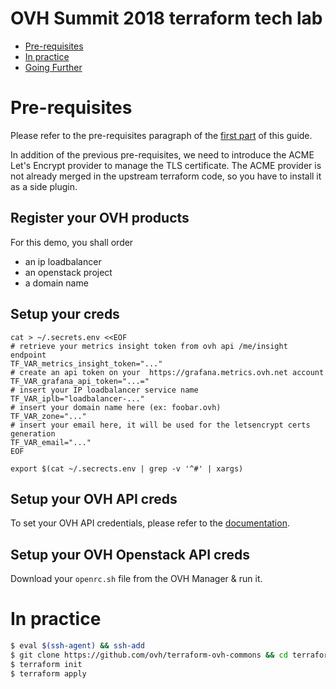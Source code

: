 # OVH Summit 2018 terraform tech lab

- [Pre-requisites](#sec-2)
- [In practice](#sec-4)
- [Going Further](#sec-5)


# Pre-requisites<a id="sec-2" name="sec-2"></a>

Please refer to the pre-requisites paragraph of the [first part](../0-simple-terraform/README.md) of this guide.

In addition of the previous pre-requisites, we need to introduce the ACME Let's Encrypt provider to manage the TLS certificate. The ACME provider is not already merged in the upstream terraform code, so you have to install it as a side plugin.

## Register your OVH products

For this demo, you shall order

- an ip loadbalancer
- an openstack project
- a domain name

## Setup your creds 

```
cat > ~/.secrets.env <<EOF
# retrieve your metrics insight token from ovh api /me/insight endpoint
TF_VAR_metrics_insight_token="..."
# create an api token on your  https://grafana.metrics.ovh.net account
TF_VAR_grafana_api_token="...="
# insert your IP loadbalancer service name 
TF_VAR_iplb="loadbalancer-..."
# insert your domain name here (ex: foobar.ovh)
TF_VAR_zone="..."
# insert your email here, it will be used for the letsencrypt certs generation
TF_VAR_email="..."
EOF

export $(cat ~/.secrects.env | grep -v '^#' | xargs)
```

## Setup your OVH API creds

To set your OVH API credentials, please refer to the [documentation](https://www.terraform.io/docs/providers/ovh/index.html#configuration-reference).

## Setup your OVH Openstack API creds

Download your `openrc.sh` file from the OVH Manager & run it. 

# In practice<a id="sec-4" name="sec-4"></a>


```bash
$ eval $(ssh-agent) && ssh-add
$ git clone https://github.com/ovh/terraform-ovh-commons && cd terraform-ovh-commons/
$ terraform init
$ terraform apply 
```

